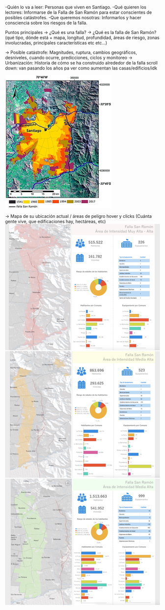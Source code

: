 -Quién lo va a leer: Personas que viven en Santiago.
-Qué quieren los lectores: Informarse de la Falla de San Ramón para estar conscientes de posibles catástrofes. 
-Que queremos nosotras: Informarlos y hacer consciencia sobre los riesgos de la falla.

Puntos principales
→ ¿Qué es una falla? 
→ ¿Qué es la falla de San Ramón? (qué tipo, dónde está + mapa, longitud, profundidad, áreas de riesgo, zonas involucradas, principales características etc etc…)



→ Posible catástrofe: Magnitudes, ruptura, cambios geográficos, desniveles, cuando ocurre, predicciones, ciclos y monitoreo
→ Urbanización: Historia de cómo se ha construido alrededor de la falla scroll down: van pasando los años pa ver como aumentan las casas/edificios/idk


![crecimiento](Crecimiento.jpg)






→ Mapa de su ubicación actual / áreas de peligro hover y clicks (Cuánta gente vive, que edificaciones hay, hectáreas, etc)
![alta](alta-alta.png) ![media alta](media-alt.png) ![media](media.png)
